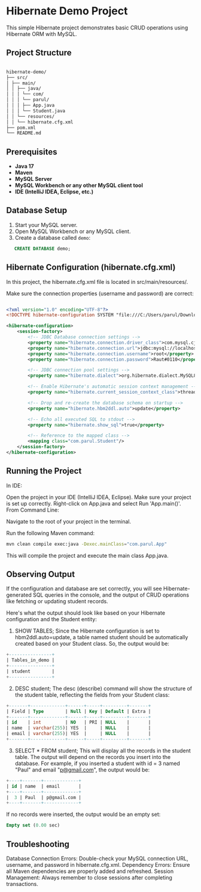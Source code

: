 # Hibernate Demo Project

This simple Hibernate project demonstrates basic CRUD operations using Hibernate ORM with MySQL.

## Project Structure

```bash

hibernate-demo/
├── src/
│ ├── main/
│ │ ├── java/
│ │ │ └── com/
│ │ │ └── parul/
│ │ │ ├── App.java
│ │ │ └── Student.java
│ │ └── resources/
│ │ └── hibernate.cfg.xml
├── pom.xml
└── README.md

```

## Prerequisites

- **Java 17**
- **Maven**
- **MySQL Server**
- **MySQL Workbench or any other MySQL client tool**
- **IDE (IntelliJ IDEA, Eclipse, etc.)**

## Database Setup

1. Start your MySQL server.
2. Open MySQL Workbench or any MySQL client.
3. Create a database called `demo`:
```sql
   CREATE DATABASE demo;
```
## Hibernate Configuration (hibernate.cfg.xml)

In this project, the hibernate.cfg.xml file is located in src/main/resources/.

Make sure the connection properties (username and password) are correct:

```xml

<?xml version="1.0" encoding="UTF-8"?>
<!DOCTYPE hibernate-configuration SYSTEM "file:///C:/Users/parul/Downloads/hibernate-configuration-3.0.dtd">

<hibernate-configuration>
    <session-factory>
        <!-- JDBC Database connection settings -->
        <property name="hibernate.connection.driver_class">com.mysql.cj.jdbc.Driver</property>
        <property name="hibernate.connection.url">jdbc:mysql://localhost:3306/demo</property>
        <property name="hibernate.connection.username">root</property>
        <property name="hibernate.connection.password">Raut#0110</property>

        <!-- JDBC connection pool settings -->
        <property name="hibernate.dialect">org.hibernate.dialect.MySQL8Dialect</property>

        <!-- Enable Hibernate's automatic session context management -->
        <property name="hibernate.current_session_context_class">thread</property>

        <!-- Drop and re-create the database schema on startup -->
        <property name="hibernate.hbm2ddl.auto">update</property>

        <!-- Echo all executed SQL to stdout -->
        <property name="hibernate.show_sql">true</property>

        <!-- Reference to the mapped class -->
        <mapping class="com.parul.Student"/>
    </session-factory>
</hibernate-configuration>

```

## Running the Project
In IDE:

Open the project in your IDE (IntelliJ IDEA, Eclipse).
Make sure your project is set up correctly.
Right-click on App.java and select Run 'App.main()'.
From Command Line:

Navigate to the root of your project in the terminal.

Run the following Maven command:

```bash
mvn clean compile exec:java -Dexec.mainClass="com.parul.App"
```
This will compile the project and execute the main class App.java.


## Observing Output
If the configuration and database are set correctly, you will see Hibernate-generated SQL queries in the console, and the output of CRUD operations like fetching or updating student records.

Here's what the output should look like based on your Hibernate configuration and the Student entity:

1. SHOW TABLES;
Since the Hibernate configuration is set to hbm2ddl.auto=update, a table named student should be automatically created based on your Student class. So, the output would be:

```sql
+----------------+
| Tables_in_demo |
+----------------+
| student        |
+----------------+

```

2. DESC student;
The desc (describe) command will show the structure of the student table, reflecting the fields from your Student class:
```sql
+-------+-------------+------+-----+---------+-------+
| Field | Type        | Null | Key | Default | Extra |
+-------+-------------+------+-----+---------+-------+
| id    | int         | NO   | PRI | NULL    |       |
| name  | varchar(255)| YES  |     | NULL    |       |
| email | varchar(255)| YES  |     | NULL    |       |
+-------+-------------+------+-----+---------+-------+

```

3. SELECT * FROM student;
This will display all the records in the student table. The output will depend on the records you insert into the database. For example, if you inserted a student with id = 3 named "Paul" and email "p@gmail.com", the output would be:
```sql
+----+-------+-------------+
| id | name  | email       |
+----+-------+-------------+
|  3 | Paul  | p@gmail.com |
+----+-------+-------------+

```
   If no records were inserted, the output would be an empty set:

```sql
Empty set (0.00 sec)
```

## Troubleshooting
Database Connection Errors: Double-check your MySQL connection URL, username, and password in hibernate.cfg.xml.
Dependency Errors: Ensure all Maven dependencies are properly added and refreshed.
Session Management: Always remember to close sessions after completing transactions.
